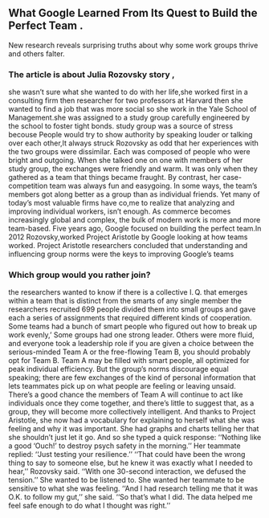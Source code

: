 ## What Google Learned From Its Quest to Build the Perfect Team .
New research reveals surprising truths about why some work groups thrive and others falter.
### The article is about Julia Rozovsky story ,
she wasn’t sure what she wanted to do with her life,she worked first in a consulting firm then researcher for two professors at Harvard then she wanted to find a job that was more social so she work in the Yale School of Management.she was assigned to a study group carefully engineered by the school to foster tight bonds.
study group was a source of stress  becouse People would try to show authority by speaking louder or talking over each other,It always struck Rozovsky as odd that her experiences with the two groups were dissimilar. Each was composed of people who were bright and outgoing. When she talked one on one with members of her study group, the exchanges were friendly and warm. It was only when they gathered as a team that things became fraught. By contrast, her case-competition team was always fun and easygoing. In some ways, the team’s members got along better as a group than as individual friends.
Yet many of today’s most valuable firms have co,me to realize that analyzing and improving individual workers, isn’t enough. As commerce becomes increasingly global and complex, the bulk of modern work is more and more team-based.
Five years ago, Google focused on building the perfect team.In 2012 Rozovsky,worked  Project Aristotle by Google looking at how teams worked.
Project Aristotle researchers concluded that understanding and influencing group norms were the keys to improving Google’s teams
### Which group would you rather join?
 the researchers wanted to know if there is a collective I. Q. that emerges within a team that is distinct from the smarts of any single member
the researchers recruited 699 people divided them into small groups and gave each a series of assignments that required different kinds of cooperation.
Some teams had a bunch of smart people who figured out how to break up work evenly,’
 Some groups had one strong leader. Others were more fluid, and everyone took a leadership role
 if you are given a choice between the serious-minded Team A or the free-flowing Team B, you should probably opt for Team B. Team A may be filled with smart people, all optimized for peak individual efficiency. But the group’s norms discourage equal speaking; there are few exchanges of the kind of personal information that lets teammates pick up on what people are feeling or leaving unsaid. There’s a good chance the members of Team A will continue to act like individuals once they come together, and there’s little to suggest that, as a group, they will become more collectively intelligent.
And thanks to Project Aristotle, she now had a vocabulary for explaining to herself what she was feeling and why it was important. She had graphs and charts telling her that she shouldn’t just let it go. And so she typed a quick response: ‘‘Nothing like a good ‘Ouch!’ to destroy psych safety in the morning.’’ Her teammate replied: ‘‘Just testing your resilience.’’
‘‘That could have been the wrong thing to say to someone else, but he knew it was exactly what I needed to hear,’’ Rozovsky said. ‘‘With one 30-second interaction, we defused the tension.’’ She wanted to be listened to. She wanted her teammate to be sensitive to what she was feeling. ‘‘And I had research telling me that it was O.K. to follow my gut,’’ she said. ‘‘So that’s what I did. The data helped me feel safe enough to do what I thought was right.’’